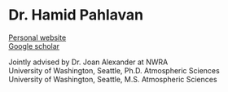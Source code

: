 # Dr. Hamid Pahlavan

[Personal website](https://hapahlavan.weebly.com/)  
[Google scholar](https://scholar.google.com/citations?user=QeKynIgAAAAJ&hl=en)

Jointly advised by Dr. Joan Alexander at NWRA  
University of Washington, Seattle, Ph.D. Atmospheric Sciences  
University of Washington, Seattle, M.S. Atmospheric Sciences
